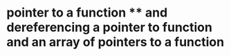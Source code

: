# pointer to a function ** and dereferencing a pointer to function and an array of pointers to a function